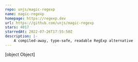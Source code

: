 ```yaml
---
repo: unjs/magic-regexp
name: magic-regexp
homepage: https://regexp.dev
url: https://github.com/unjs/magic-regexp
stars: 4017
starredAt: 2022-07-26T17:55:50Z
description: |-
    A compiled-away, type-safe, readable RegExp alternative
---
```


[object Object]
